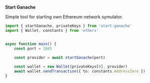 **Start Ganache**

Simple tool for starting own Ethereum network symulator.

```ts
import { startGanache, privateKeys } from 'start-ganache'
import { Wallet, constants } from 'ethers'


async function main() {
    const port = 1845
    
    const provider = await startGanache(port)

    const wallet = new Wallet(privateKeys[0], provider)
    await wallet.sendTransaction({ to: constants.AddressZero })
}

```